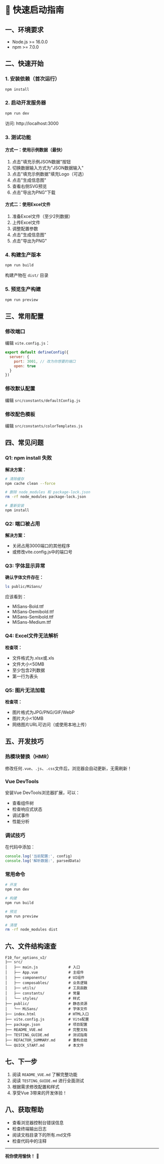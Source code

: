 # 🚀 快速启动指南

## 一、环境要求

- Node.js >= 16.0.0
- npm >= 7.0.0

## 二、快速开始

### 1. 安装依赖（首次运行）
```bash
npm install
```

### 2. 启动开发服务器
```bash
npm run dev
```

访问: http://localhost:3000

### 3. 测试功能

#### 方式一：使用示例数据（最快）
1. 点击"填充示例JSON数据"按钮
2. 切换数据输入方式为"JSON数据输入"
3. 点击"填充示例数据"填充Logo（可选）
4. 点击"生成信息图"
5. 查看右侧SVG预览
6. 点击"导出为PNG"下载

#### 方式二：使用Excel文件
1. 准备Excel文件（至少2列数据）
2. 上传Excel文件
3. 调整配置参数
4. 点击"生成信息图"
5. 点击"导出为PNG"

### 4. 构建生产版本
```bash
npm run build
```

构建产物在 `dist/` 目录

### 5. 预览生产构建
```bash
npm run preview
```

## 三、常用配置

### 修改端口
编辑 `vite.config.js`：
```javascript
export default defineConfig({
  server: {
    port: 3001, // 改为你想要的端口
    open: true
  }
})
```

### 修改默认配置
编辑 `src/constants/defaultConfig.js`

### 修改配色模板
编辑 `src/constants/colorTemplates.js`

## 四、常见问题

### Q1: npm install 失败
**解决方案：**
```bash
# 清除缓存
npm cache clean --force

# 删除 node_modules 和 package-lock.json
rm -rf node_modules package-lock.json

# 重新安装
npm install
```

### Q2: 端口被占用
**解决方案：**
- 关闭占用3000端口的其他程序
- 或修改vite.config.js中的端口号

### Q3: 字体显示异常
**确认字体文件存在：**
```bash
ls public/MiSans/
```
应该看到：
- MiSans-Bold.ttf
- MiSans-Demibold.ttf
- MiSans-Semibold.ttf
- MiSans-Medium.ttf

### Q4: Excel文件无法解析
**检查项：**
- 文件格式为.xlsx或.xls
- 文件大小<50MB
- 至少包含2列数据
- 第一行为表头

### Q5: 图片无法加载
**检查项：**
- 图片格式为JPG/PNG/GIF/WebP
- 图片大小<10MB
- 网络图片URL可访问（或使用本地上传）

## 五、开发技巧

### 热模块替换（HMR）
修改任何`.vue`、`.js`、`.css`文件后，浏览器会自动更新，无需刷新！

### Vue DevTools
安装Vue DevTools浏览器扩展，可以：
- 查看组件树
- 检查响应式状态
- 调试事件
- 性能分析

### 调试技巧
在代码中添加：
```javascript
console.log('当前配置:', config)
console.log('解析数据:', parsedData)
```

### 常用命令
```bash
# 开发
npm run dev

# 构建
npm run build

# 预览
npm run preview

# 清理
rm -rf node_modules dist
```

## 六、文件结构速查

```
F10_for_options_v2/
├── src/
│   ├── main.js              # 入口
│   ├── App.vue              # 主组件
│   ├── components/          # UI组件
│   ├── composables/         # 业务逻辑
│   ├── utils/               # 工具函数
│   ├── constants/           # 常量
│   └── styles/              # 样式
├── public/                  # 静态资源
│   └── MiSans/              # 字体文件
├── index.html               # HTML入口
├── vite.config.js           # Vite配置
├── package.json             # 项目配置
├── README_VUE.md            # 完整文档
├── TESTING_GUIDE.md         # 测试指南
├── REFACTOR_SUMMARY.md      # 重构总结
└── QUICK_START.md           # 本文件
```

## 七、下一步

1. 阅读 `README_VUE.md` 了解完整功能
2. 阅读 `TESTING_GUIDE.md` 进行全面测试
3. 根据需求修改配置和样式
4. 享受Vue 3带来的开发体验！

## 八、获取帮助

- 查看浏览器控制台错误信息
- 检查终端输出日志
- 阅读文档目录下的所有.md文件
- 检查代码中的注释

---

**祝你使用愉快！** 🎉
